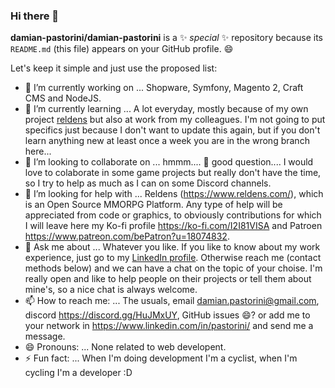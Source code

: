 ### Hi there 👋

**damian-pastorini/damian-pastorini** is a ✨ _special_ ✨ repository because its `README.md` (this file) appears on your GitHub profile. :smile:

Let's keep it simple and just use the proposed list:

- 🔭 I’m currently working on ... Shopware, Symfony, Magento 2, Craft CMS and NodeJS.
- 🌱 I’m currently learning ... A lot everyday, mostly because of my own project [reldens](https://www.reldens.com/) but also at work from my colleagues. I'm not going to put specifics just because I don't want to update this again, but if you don't learn anything new at least once a week you are in the wrong branch here...
- 👯 I’m looking to collaborate on ... hmmm.... :hamburger: good question.... I would love to colaborate in some game projects but really don't have the time, so I try to help as much as I can on some Discord channels.
- 🤔 I’m looking for help with ... Reldens (https://www.reldens.com/), which is an Open Source MMORPG Platform. Any type of help will be appreciated from code or graphics, to obviously contributions for which I will leave here my Ko-fi profile https://ko-fi.com/I2I81VISA and Patroen https://www.patreon.com/bePatron?u=18074832.
- 💬 Ask me about ... Whatever you like. If you like to know about my work experience, just go to my [LinkedIn profile](https://www.linkedin.com/in/pastorini/). Otherwise reach me (contact methods below) and we can have a chat on the topic of your choise. I'm really open and like to help people on their projects or tell them about mine's, so a nice chat is always welcome.
- 📫 How to reach me: ... The usuals, email [damian.pastorini@gmail.com](mailto:damian.pastorini@gmail.com), discord https://discord.gg/HuJMxUY, GitHub issues :smile:? or add me to your network in https://www.linkedin.com/in/pastorini/ and send me a message.
- 😄 Pronouns: ... None related to web developent.
- ⚡ Fun fact: ... When I'm doing development I'm a cyclist, when I'm cycling I'm a developer :D
